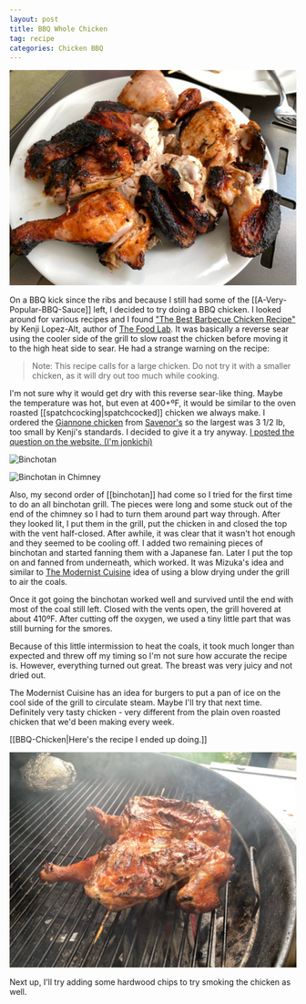 ```yaml
---
layout: post
title: BBQ Whole Chicken
tag: recipe
categories: Chicken BBQ
---
```

![BBQ Chicken](/images/recipes/0406E117-8344-4062-A62F-FBAC97655E1C-13411-00000961DB0A0BC1/8CFA0C82-D0C4-4F26-ABBF-441CB2444555-13411-00000961FEA8CB38.jpg)

On a BBQ kick since the ribs and because I still had some of the [[A-Very-Popular-BBQ-Sauce]] left, I decided to try doing a BBQ chicken. I looked around for various recipes and I found ["The Best Barbecue Chicken Recipe"](https://www.seriouseats.com/recipes/2012/08/the-best-barbecue-chicken-recipe.html) by Kenji Lopez-Alt, author of [The Food Lab](https://www.seriouseats.com/the-food-lab). It was basically a reverse sear using the cooler side of the grill to slow roast the chicken before moving it to the high heat side to sear. He had a strange warning on the recipe:

>Note: This recipe calls for a large chicken. Do not try it with a smaller chicken, as it will dry out too much while cooking.

I'm not sure why it would get dry with this reverse sear-like thing. Maybe the temperature was hot, but even at 400+ºF, it would be similar to the oven roasted [[spatchcocking|spatchcocked]] chicken we always make. I ordered the [Giannone chicken](http://giannonepoultry.com/en/) from [Savenor's](https://www.savenorsmarket.com/) so the largest was 3 1/2 lb, too small by Kenji's standards. I decided to give it a try anyway. [I posted the question on the website. (I'm jonkichi)](https://www.seriouseats.com/recipes/2012/08/the-best-barbecue-chicken-recipe.html#comment-anchor-43758)

![Binchotan](/images/binchotan.jpeg)

![Binchotan in Chimney](/images/binchotan-chimney.jpeg)

Also, my second order of [[binchotan]] had come so I tried for the first time to do an all binchotan grill. The pieces were long and some stuck out of the end of the chimney so I had to turn them around part way through. After they looked lit, I put them in the grill, put the chicken in and closed the top with the vent half-closed. After awhile, it was clear that it wasn't hot enough and they seemed to be cooling off. I added two remaining pieces of binchotan and started fanning them with a Japanese fan. Later I put the top on and fanned from underneath, which worked. It was Mizuka's idea and similar to [The Modernist Cuisine](https://modernistcuisine.com/books/modernist-cuisine-at-home/) idea of using a blow drying under the grill to air the coals.

Once it got going the binchotan worked well and survived until the end with most of the coal still left. Closed with the vents open, the grill hovered at about 410ºF. After cutting off the oxygen, we used a tiny little part that was still burning for the smores.

Because of this little intermission to heat the coals, it took much longer than expected and threw off my timing so I'm not sure how accurate the recipe is. However, everything turned out great. The breast was very juicy and not dried out.

The Modernist Cuisine has an idea for burgers to put a pan of ice on the cool side of the grill to circulate steam. Maybe I'll try that next time. Definitely very tasty chicken - very different from the plain oven roasted chicken that we'd been making every week.

[[BBQ-Chicken|Here's the recipe I ended up doing.]]

![BBQ Chicken on Grill](/images/recipes/0406E117-8344-4062-A62F-FBAC97655E1C-13411-00000961DB0A0BC1/F0996122-7C1C-42E7-95B6-D6056823E31A-13411-0000096209DEE383.jpg)

Next up, I'll try adding some hardwood chips to try smoking the chicken as well.